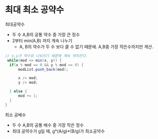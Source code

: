 # 최대 최소 공약수

최대공약수

- 두 수 A,B의 공통 약수 중 가장 큰 정수
- 2부터 min(A,B) 까지 계속 나누기
  - A, B의 약수가 두 수 보다 클 수 없기 때문에. A,B중 가장 작은수까지만 계산.

```java
// x,y가 약수로 나눠지기 때문에 계속 작아진다.
 while(mod <= min(x, y)) {
  if(x % mod == 0 && y % mod == 0) {
      modList.push_back(mod);

      x /= mod;
      y /= mod;

  } else {
      mod += 1;
  }
}
```

최소 공배수

- 두 수 A,B의 공통 배수 중 가장 작은 정수
- 최대 공약수가 g일 때, g*(A/g)*(B/g)가 최소공약수
